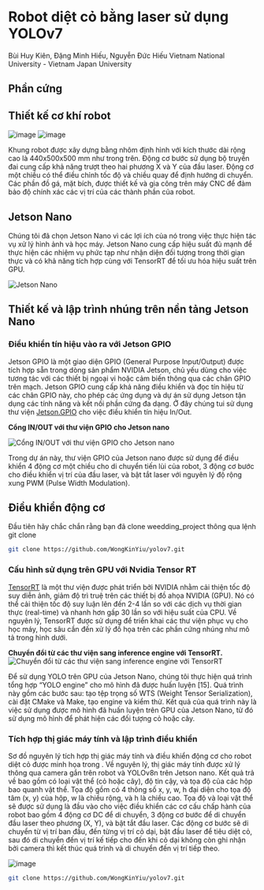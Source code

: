 

# Robot diệt cỏ bằng laser sử dụng YOLOv7
Bùi Huy Kiên, Đặng Minh Hiếu, Nguyễn Đức Hiếu
Vietnam National University - Vietnam Japan University

## Phần cứng
## Thiết kế cơ khí robot
![image](https://github.com/hieucoolngau/weeding_robot_VJU/assets/116575807/b06b9b51-81ca-4d7b-93e1-a3907dbaaed6)
![image](https://github.com/hieucoolngau/weeding_robot_VJU/assets/116575807/387167cd-3ce1-4838-8fcb-3947122b7848)

Khung robot được xây dựng bằng nhôm định hình với kích thước dài rộng cao là 440x500x500 mm như trong trên. Động cơ bước sử dụng bộ truyền đai cung cấp khả năng trượt theo hai phương X và Y của đầu laser. Động cơ một chiều có thể điều chỉnh tốc độ và chiều quay để định hướng di chuyển. Các phần đồ gá, mặt bích, được thiết kế và gia công trên máy CNC để đảm bảo độ chính xác các vị trí của các thành phần của robot. 

## Jetson Nano 
Chúng tôi đã chọn Jetson Nano vì các lợi ích của nó trong việc thực hiện tác vụ xử lý hình ảnh và học máy. Jetson Nano cung cấp hiệu suất đủ mạnh để thực hiện các nhiệm vụ phức tạp như nhận diện đối tượng trong thời gian thực và có khả năng tích hợp cùng với TensorRT để tối ưu hóa hiệu suất trên GPU.

![Jetson Nano](https://github.com/hieucoolngau/weeding_robot_VJU/assets/116575807/cb74fe7e-9f46-47e6-b75f-34ba33065e3e)

## Thiết kế và lập trình nhúng trên nền tảng Jetson Nano
### Điều khiển tín hiệu vào ra với Jetson GPIO
Jetson GPIO là một giao diện GPIO (General Purpose Input/Output) được tích hợp sẵn trong dòng sản phẩm NVIDIA Jetson, chủ yếu dùng cho việc tương tác với các thiết bị ngoại vi hoặc cảm biến thông qua các chân GPIO trên mạch. Jetson GPIO cung cấp khả năng điều khiển và đọc tín hiệu từ các chân GPIO này, cho phép các ứng dụng và dự án sử dụng Jetson tận dụng các tính năng và kết nối phần cứng đa dạng.
Ở đây chúng tui sử dụng thư viện [Jetson.GPIO](https://github.com/NVIDIA/jetson-gpio) cho việc điều khiển tín hiệu In/Out. 

**Cổng IN/OUT với thư viện GPIO cho Jetson nano**

![Cổng IN/OUT với thư viện GPIO cho Jetson nano](https://github.com/hieucoolngau/weeding_robot_VJU/assets/116575807/0c86d889-10a6-411b-939b-e5e7563db116)

Trong dự án này, thư viện GPIO của Jetson nano được sử dụng để điều khiển 4 động cơ một chiều cho di chuyển tiến lùi của robot, 3 động cơ bước cho điều khiển vị trí của đầu laser, và bật tắt laser với nguyên lý độ rộng xung PWM (Pulse Width Modulation).

## Điều khiển động cơ
Đầu tiên hãy chắc chắn rằng bạn đã clone weedding_project thông qua lệnh git clone
```bash
git clone https://github.com/WongKinYiu/yolov7.git
```

### Cấu hình sử dụng trên GPU với Nvidia Tensor RT
[TensorRT](https://developer.nvidia.com/tensorrt) là một thư viện được phát triển bởi NVIDIA nhằm cải thiện tốc độ suy diễn ảnh, giảm độ trì truệ trên các thiết bị đồ ahọa NVIDIA (GPU). Nó có thể cải thiện tốc độ suy luận lên đến 2-4 lần so với các dịch vụ thời gian thực (real-time) và nhanh hơn gấp 30 lần so với hiệu suất của CPU. Về nguyên lý, TensorRT được sử dụng để triển khai các thư viện phục vụ cho học máy, học sâu cần đến xử lý đồ họa trên các phần cứng nhúng như mô tả trong hình dưới.

**Chuyển đổi từ các thư viện sang inference engine với TensorRT.**
![Chuyển đổi từ các thư viện sang inference engine với TensorRT](https://github.com/hieucoolngau/weeding_robot_VJU/assets/116575807/01c0779b-11cd-4fec-860a-ee61b4c7fde4)




Để sử dụng YOLO trên GPU của Jetson Nano, chúng tôi thực hiện quá trình tổng hợp “YOLO engine” cho mô hình đã được huấn luyện [15]. Quá trình này gồm các bước sau: tạo tệp trọng số WTS (Weight Tensor Serialization), cài đặt CMake và Make, tạo engine và kiểm thử. Kết quả của quá trình này là việc sử dụng được mô hình đã huấn luyện trên GPU của Jetson Nano, từ đó sử dụng mô hình để phát hiện các đối tượng cỏ hoặc cây.


### Tích hợp thị giác máy tính và lập trình điều khiển 
Sơ đồ nguyên lý tích hợp thị giác máy tính và điều khiển động cơ cho robot diệt cỏ được minh họa trong . Về nguyên lý, thị giác máy tính được xử lý thông qua camera gắn trên robot và YOLOv8n trên Jetson nano. Kết quả trả về bao gồm có loại vật thể (cỏ hoặc cây), độ tin cậy, và tọa độ của các hộp bao quanh vật thể. Tọa độ gồm có 4 thông số x, y, w, h đại diện cho tọa độ tâm (x, y) của hộp, w là chiều rộng, và h là chiều cao. Tọa độ và loại vật thể sẽ được sử dụng là đầu vào cho việc điều khiển các cơ cấu chấp hành của robot bao gồm 4 động cơ DC để di chuyển, 3 động cơ bước để di chuyển đầu laser theo phương (X, Y), và bật tắt đầu laser. Các động cơ bước sẽ di chuyển từ vị trí ban đầu, đến từng vị trí cỏ dại, bật đầu laser để tiêu diệt cỏ, sau đó di chuyển đến vị trí kế tiếp cho đến khi cỏ dại không còn ghi nhận bởi camera thì kết thúc quá trình và di chuyển đến vị trí tiếp theo. 

![image](https://github.com/hieucoolngau/weeding_robot_VJU/assets/116575807/238d0fab-9a68-4921-8264-57596c65db17)


```bash
git clone https://github.com/WongKinYiu/yolov7.git
